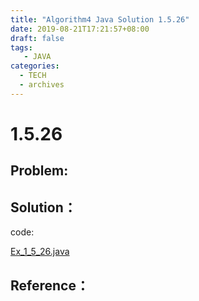 ```yaml
---
title: "Algorithm4 Java Solution 1.5.26"
date: 2019-08-21T17:21:57+08:00
draft: false
tags:
   - JAVA
categories:
  - TECH
  - archives
---
```



# 1.5.26

## Problem:


## Solution：

code:

[Ex_1_5_26.java](./Ex_1_5_26.java)


## Reference：


